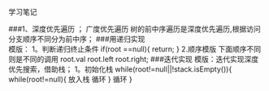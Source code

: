 学习笔记

###1、深度优先遍历 ； 广度优先遍历
树的前中序遍历是深度优先遍历,根据访问分支顺序不同分为前中序； 
###用递归实现  
模版：
    1。判断递归终止条件
    if(root ==null){
        return;
    }
    2.顺序模版 下面顺序不同则是不同的调用
    root.val
    root.left
    root.right;
###迭代实现
模版：迭代实现深度优先搜索，借助栈；
    1。初始化栈
    while(root!=null||!stack.isEmpty()){
            while(root!=null){
              放入栈
              循环
            }
            循环
    }
